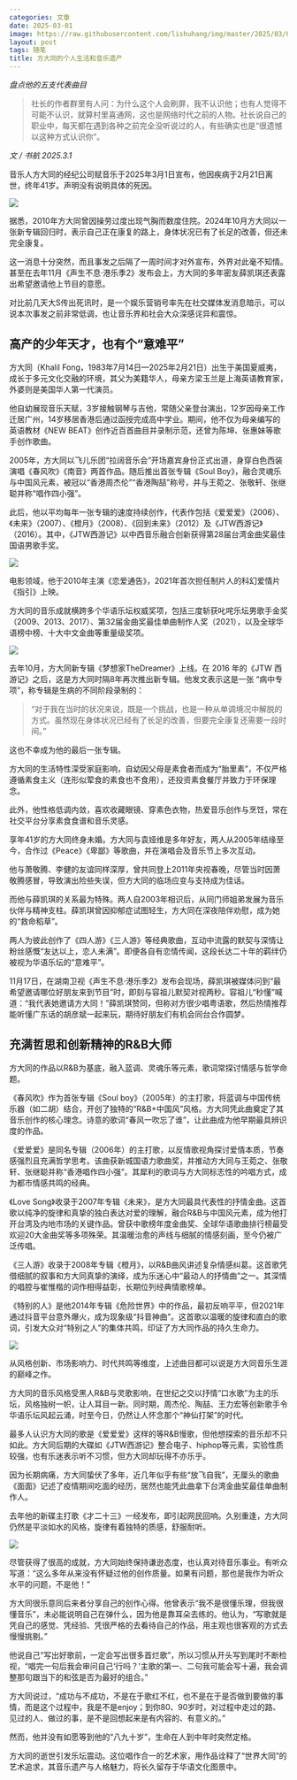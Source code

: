 ```yaml
---
categories: 文章
date: 2025-03-01
image: https://raw.githubusercontent.com/lishuhang/img/master/2025/03/01/01.jpg
layout: post
tags: 随笔
title: 方大同的个人生活和音乐遗产
---
```


*盘点他的五支代表曲目*

> 社长的作者群里有人问：为什么这个人会刷屏，我不认识他；也有人觉得不可能不认识，就算村里喜通网，这也是网络时代之前的人物。社长说自己的职业中，每天都在遇到各种之前完全没听说过的人，有些确实也是“很遗憾以这种方式认识你”。  

*文 / 书航 2025.3.1*

音乐人方大同的经纪公司赋音乐于2025年3月1日宣布，他因疾病于2月21日离世，终年41岁。声明没有说明具体的死因。

![](https://raw.githubusercontent.com/lishuhang/img/master/2025/03/01/02.jpg)

据悉，2010年方大同曾因操劳过度出现气胸而数度住院。2024年10月方大同以一张新专辑回归时，表示自己正在康复的路上，身体状况已有了长足的改善，但还未完全康复。

这一消息十分突然，而且事发之后隔了一周时间才对外宣布，外界对此毫不知情。甚至在去年11月《声生不息·港乐季2》发布会上，方大同的多年密友薛凯琪还表露出希望邀请他上节目的意愿。

对比前几天大S传出死讯时，是一个娱乐营销号率先在社交媒体发消息暗示，可以说本次事发之前非常低调，也让音乐界和社会大众深感诧异和震惊。

## 高产的少年天才，也有个“意难平”

方大同（Khalil Fong，1983年7月14日—2025年2月21日）出生于美国夏威夷，成长于多元文化交融的环境，其父为美籍华人，母亲方梁玉兰是上海英语教育家，外婆则是美国华人第一代演员。

他自幼展现音乐天赋，3岁接触钢琴与吉他，常随父亲登台演出，12岁因母亲工作迁居广州，14岁移居香港后通过函授完成高中学业。期间，他不仅为母亲编写的英语教材《NEW BEAT》创作近百首曲目并录制示范，还曾为陈坤、张惠妹等歌手创作歌曲。

2005年，方大同以飞儿乐团“拉阔音乐会”开场嘉宾身份正式出道，身穿白色西装演唱《春风吹》《南音》两首作品。随后推出首张专辑《Soul Boy》，融合灵魂乐与中国风元素，被冠以“香港周杰伦”“香港陶喆”称号，并与王菀之、张敬轩、张继聪并称“唱作四小强”。

此后，他以平均每年一张专辑的速度持续创作，代表作包括《爱爱爱》（2006）、《未来》（2007）、《橙月》（2008）、《回到未来》（2012）及《JTW西游记》（2016）。其中，《JTW西游记》以中西音乐融合创新获得第28届台湾金曲奖最佳国语男歌手奖。   

![](https://raw.githubusercontent.com/lishuhang/img/master/2025/03/01/03.jpg)

电影领域，他于2010年主演《恋爱通告》，2021年首次担任制片人的科幻爱情片《指引》上映。

方大同的音乐成就横跨多个华语乐坛权威奖项，包括三度斩获叱咤乐坛男歌手金奖（2009、2013、2017）、第32届金曲奖最佳单曲制作人奖（2021），以及全球华语榜中榜、十大中文金曲等重量级奖项。   

![](https://raw.githubusercontent.com/lishuhang/img/master/2025/03/01/04.jpg)

去年10月，方大同新专辑《梦想家TheDreamer》上线。在 2016 年的《JTW 西游记》之后，这是方大同时隔8年再次推出新专辑。他发文表示这是一张 “病中专项”，称专辑是生病的不同阶段录制的：

> “对于我在当时的状况来说，既是一个挑战，也是一种从单调境况中解脱的方式。虽然现在身体状况已经有了长足的改善，但要完全康复还需要一段时间。”

这也不幸成为他的最后一张专辑。

方大同的生活特性深受家庭影响，自幼因父母是素食者而成为“胎里素”，不仅严格遵循素食主义（连形似荤食的素食也不食用），还投资素食餐厅并致力于环保理念。

此外，他性格低调内敛，喜欢收藏眼镜、穿素色衣物，热爱音乐创作与烹饪，常在社交平台分享素食食谱和音乐灵感。   

享年41岁的方大同终身未婚。方大同与袁娅维是多年好友，两人从2005年结缘至今，合作过《Peace》《卑鄙》等歌曲，并在演唱会及音乐节上多次互动。

他与萧敬腾、李健的友谊同样深厚，曾共同登上2011年央视春晚，尽管当时因萧敬腾感冒，导致演出险些失误，但方大同的临场应变与支持成为佳话。

而他与薛凯琪的关系最为特殊。两人自2003年相识后，从同门师姐弟发展为音乐伙伴与精神支柱。薛凯琪曾因抑郁症试图轻生，方大同在深夜陪伴劝慰，成为她的“救命稻草”。

两人为彼此创作了《四人游》《三人游》等经典歌曲，互动中流露的默契与深情让粉丝感慨“友达以上，恋人未满”。即便各自有恋情传闻，这段长达二十年的羁绊仍被视为华语乐坛的“意难平”。

11月17日，在湖南卫视《声生不息·港乐季2》发布会现场，薛凯琪被媒体问到“最希望邀请哪位好朋友来到节目”时，即刻与容祖儿默契对视两秒。容祖儿“秒懂”喊道：“我代表她邀请方大同！”薛凯琪赞同，但称对方很少唱粤语歌，然后热情推荐能听懂广东话的胡彦斌一起来玩，期待好朋友们有机会同台合作圆梦。

## 充满哲思和创新精神的R&B大师

方大同的作品以R&B为基底，融入蓝调、灵魂乐等元素，歌词常探讨情感与哲学命题。

《春风吹》作为首张专辑《Soul boy》（2005年）的主打歌，将蓝调与中国传统乐器（如二胡）结合，开创了独特的“R&B+中国风”风格。方大同凭此曲奠定了其音乐创作的核心理念。诗意的歌词“春风一吹忘了谁”，让此曲成为他早期最具辨识度的作品。

《爱爱爱》是同名专辑（2006年）的主打歌，以反情歌视角探讨爱情本质，节奏感强烈且充满哲学思考。该曲获新城国语力歌曲奖，并推动方大同与王菀之、张敬轩、张继聪并称“香港唱作四小强”。其犀利的歌词与方大同标志性的吟唱方式，成为都市情感共鸣的经典。

《Love Song》收录于2007年专辑《未来》，是方大同最具代表性的抒情金曲。这首歌以纯净的旋律和真挚的独白表达对爱的理解，融合R&B与中国风元素，成为他打开台湾及内地市场的关键作品。曾获中歌榜年度金曲奖、全球华语歌曲排行榜最受欢迎20大金曲奖等多项殊荣。其温暖治愈的声线与细腻的情感刻画，至今仍被广泛传唱。

《三人游》收录于2008年专辑《橙月》，以R&B曲风讲述复杂情感纠葛。这首歌凭借细腻的叙事和方大同真挚的演绎，成为乐迷心中“最动人的抒情曲”之一。其深情的唱腔与崔惟楷的词作相得益彰，长期位列经典情歌榜单。

《特别的人》是他2014年专辑《危险世界》中的作品，最初反响平平，但2021年通过抖音平台意外爆火，成为现象级“抖音神曲”。这首歌以温暖的旋律和直白的歌词，引发大众对“特别之人”的集体共鸣，印证了方大同作品的持久生命力。

![](https://raw.githubusercontent.com/lishuhang/img/master/2025/03/01/05.jpg)

从风格创新、市场影响力、时代共鸣等维度，上述曲目都可以说是方大同音乐生涯的巅峰之作。

方大同的音乐风格受黑人R&B与灵歌影响，在世纪之交以抒情“口水歌”为主的乐坛，风格独树一帜，让人耳目一新。同时期，周杰伦、陶喆、王力宏等创新歌手令华语乐坛风起云涌，时至今日，仍然让人怀念那个“神仙打架”的时代。

最多人认识方大同的歌是《爱爱爱》这样的等R&B慢歌，但他想探索的音乐却不只如此。方大同后期的大碟如《JTW西游记》整合电子、hiphop等元素，实验性质较强，也有乐迷表示听不习惯，但方大同却玩得不亦乐乎。

因为长期病痛，方大同蛰伏了多年，近几年似乎有些“放飞自我”，无厘头的歌曲《面面》记述了疫情期间吃面的经历，居然也能凭此曲拿下台湾金曲奖最佳单曲制作人。

去年他的新碟主打歌《才二十三》一经发布，即引起网民回响。久别重逢，方大同仍然是平淡如水的风格，旋律有着独特的质感，舒服耐听。   

![](https://raw.githubusercontent.com/lishuhang/img/master/2025/03/01/06.jpg)

尽管获得了很高的成就，方大同始终保持谦逊态度，也认真对待音乐事业。有听众写道：“这么多年从来没有怀疑过他的创作质量。如果有问题，那也是我作为听众水平的问题，不是他！”

方大同很乐意同后来者分享自己的创作心得。他曾表示“我不是很懂乐理，但我很懂音乐”，未必能说明自己在弹什么，因为他是靠耳朵去练的。他认为，“写歌就是凭自己的感觉、凭经验、凭很严格的去看待自己的作品，用主观也很客观的方式去慢慢挑剔。”

他说自己“写出好歌前，一定会写出很多首烂歌”，所以习惯从开头写到尾时不断检视，“唱完一句后我会审问自己‘行吗？’主歌的第一、二句我可能会写十遍，我会调整那句跟当下的和弦是否为最好的组合。”   

方大同说过，“成功与不成功，不是在于歌红不红，也不是在于是否做到要做的事情，而是这个过程中，我是不是enjoy；到你80、90岁时，对过程中走过的路、见过的人、做过的事，是不是回想起来是有内容的、有意义的。”

然而，他并没有如愿等到他的“八九十岁”，生命在人到中年时突然定格。

方大同的逝世引发乐坛震动。这位唱作合一的艺术家，用作品诠释了“世界大同”的艺术追求，其音乐遗产与人格魅力，将长久留存于华语文化图景中。